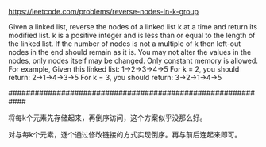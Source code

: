 https://leetcode.com/problems/reverse-nodes-in-k-group

Given a linked list, reverse the nodes of a linked list k at a time and return its modified list. 
k is a positive integer and is less than or equal to the length of the linked list. If the number of nodes is not a multiple of k then left-out nodes in the end should remain as it is.
You may not alter the values in the nodes, only nodes itself may be changed.
Only constant memory is allowed.
For example,
Given this linked list: 1->2->3->4->5 
For k = 2, you should return: 2->1->4->3->5 
For k = 3, you should return: 3->2->1->4->5 

############################################################

将每k个元素先存储起来，再倒序访问，这个方案似乎没那么好。

对与每k个元素，逐个通过修改链接的方式实现倒序。再与前后连起来即可。
